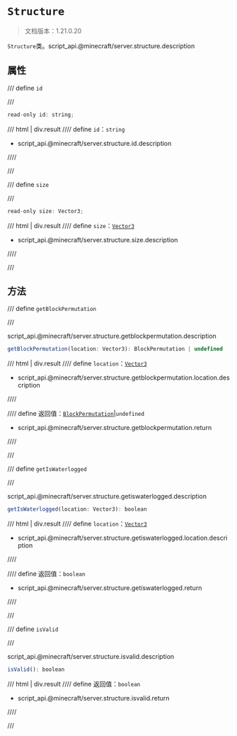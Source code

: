 # `Structure`

> 文档版本：1.21.0.20

`Structure`类。script_api.@minecraft/server.structure.description

## 属性

/// define
`id`


///

```js
read-only id: string;
```

/// html | div.result
//// define
`id`：`string`

- script_api.@minecraft/server.structure.id.description


////

///


/// define
`size`


///

```js
read-only size: Vector3;
```

/// html | div.result
//// define
`size`：[`Vector3`](./vector3.md)

- script_api.@minecraft/server.structure.size.description


////

///


## 方法

/// define
`getBlockPermutation`


///

script_api.@minecraft/server.structure.getblockpermutation.description

```js
getBlockPermutation(location: Vector3): BlockPermutation | undefined
```

/// html | div.result
//// define
`location`：[`Vector3`](./vector3.md)

- script_api.@minecraft/server.structure.getblockpermutation.location.description


////

//// define
返回值：[`BlockPermutation`](./blockpermutation.md)|`undefined`

- script_api.@minecraft/server.structure.getblockpermutation.return


////

///


/// define
`getIsWaterlogged`


///

script_api.@minecraft/server.structure.getiswaterlogged.description

```js
getIsWaterlogged(location: Vector3): boolean
```

/// html | div.result
//// define
`location`：[`Vector3`](./vector3.md)

- script_api.@minecraft/server.structure.getiswaterlogged.location.description


////

//// define
返回值：`boolean`

- script_api.@minecraft/server.structure.getiswaterlogged.return


////

///


/// define
`isValid`


///

script_api.@minecraft/server.structure.isvalid.description

```js
isValid(): boolean
```

/// html | div.result
//// define
返回值：`boolean`

- script_api.@minecraft/server.structure.isvalid.return


////

///

